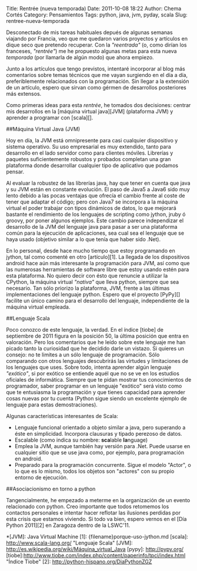 Title: Rentrée (nueva temporada)
Date: 2011-10-08 18:22
Author: Chema Cortés
Category: Pensamientos
Tags: python, java, jvm, pyday, scala
Slug: rentree-nueva-temporada

Desconectado de mis tareas habituales depués de algunas semanas viajando por Francia, veo que me quedaron varios proyectos y artículos en dique seco que pretendo recuperar. Con la *"reentrada"* (o, como dirían los franceses, *"rentrée"*) me he propuesto algunas metas para esta nueva *temporada* (por llamarla de algún modo) que ahora empiezo.

Junto a los artículos que tengo previstos, intentaré incorporar al blog más comentarios sobre temas técnicos que me vayan surgiendo en el día a día, preferiblemente relacionados con la programación. Sin llegar a la extensión de un artículo, espero que sirvan como gérmen de desarrollos posteriores más extensos.

Como primeras ideas para esta *rentrée*, he tomados dos decisiones: centrar mis desarrollos en la [máquina virtual java][JVM] (plataforma JVM) y aprender a programar con [scala][].

##Máquina Virtual Java (JVM)

Hoy en día, la JVM está omnipresente para casi cualquier dispositivo y sistema operativo. Su uso empresarial es muy extendido, tanto para desarrollo en el lado servidor como para clientes móviles. Librerías y paquetes suficientemente robustos y probados completan una gran plataforma donde desarrollar cualquier tipo de aplicativo que podamos pensar.

Al evaluar la robustez de las librerías java, hay que tener en cuenta que java y su JVM están en constante evolución. El paso de Java5 a Java6 sido muy lento debido a las pocas ventajas que ofrecía el cambio frente al coste de tener que adaptar el código; pero con Java7 se incorpora a la máquina virtual el poder trabajar con tipos dinámicos de datos, lo que mejorará bastante el rendimiento de los lenguajes de scripting como jython, jruby ó groovy, por poner algunos ejemplos. Este cambio parece independizar el desarrollo de la JVM del lenguaje java para pasar a ser una plataforma común para la ejecución de aplicaciones, sea cual sea el lenguaje que se haya usado (objetivo similar a lo que tenía que haber sido .Net).

En lo personal, desde hace mucho tiempo que estoy programando en jython, tal como comenté en otro [artículo][1]. La llegada de los dispositivos android hace aún más interesante la programación para JVM, así como que las numerosas herramientas de software libre que estoy usando estén para esta plataforma. No quiero decir con ésto que renuncie a utilizar la CPython, la máquina virtual *"nativa"* que lleva python, siempre que sea necesario. Tan sólo priorizo la plataforma, JVM, frente a las últimas implementaciones del lenguaje python. Espero que el proyecto [PyPy][] facilite un único camino para el desarrollo del lenguaje, independiente de la máquina virtual empleada.

##Lenguaje Scala

Poco conozco de este lenguaje, la verdad. En el índice [tiobe] de septiembre de 2011 figura en la posición 50, la última posición que entra en valoración. Pero los comentarios que he leído sobre este lenguaje me han picado tanto la curiosidad que he decidido darle un vistazo. Si quieres un consejo: no te limites a un sólo lenguaje de programación. Sólo comparando con otros lenguajes descubrirás las virtudes y limitaciones de los lenguajes que uses. Sobre todo, intenta aprender algún lenguaje *"exótico"*, si por exótico se entiende aquél que no se ve en los estudios oficiales de informática. Siempre que te pidan mostrar tus conocimientos de programador, saber programar en un lenguaje "exótico" será visto como que te entusiasma la programación y que tienes capacidad para aprender cosas nuevas por tu cuenta (Python sigue siendo un excelente ejemplo de lenguaje para estas demostraciones).


Algunas características interesantes de Scala:

- Lenguaje funcional orientado a objeto similar a java, pero superando a éste en simplicidad. Incorpora clausuras y tipado perezoso de datos.
- Escalable (como indica su nombre: **sca**lable **la**nguage)
- Emplea la JVM, aunque también hay versión para .Net. Puede usarse en cualquier sitio que se use java como, por ejemplo, para programación en android.
- Preparado para la programación concurrente. Sigue el modelo "Actor", o lo que es lo mismo, todos los objetos son "actores" con su propio entorno de ejecución.

##Asociacionismo en torno a python

Tangencialmente, he empezado a meterme en la organización de un evento relacionado con python. Creo importante que todos retomemos los contactos personales e intentar hacer reflotar las ilusiones perdidas por esta crisis que estamos viviendo. Si todo va bien, espero vernos en el [Día Python 2011][2] en Zaragoza dentro de la LSWC'11.


*[JVM]: Java Virtual Machine
[1]: {filename}porque-uso-jython.md
[scala]: http://www.scala-lang.org/ "Lenguaje Scala"
[JVM]: http://es.wikipedia.org/wiki/Máquina_virtual_Java
[pypy]: http://pypy.org/ 
[tiobe]:http://www.tiobe.com/index.php/content/paperinfo/tpci/index.html "Índice Tiobe"
[2]: http://python-hispano.org/DiaPythonZGZ
